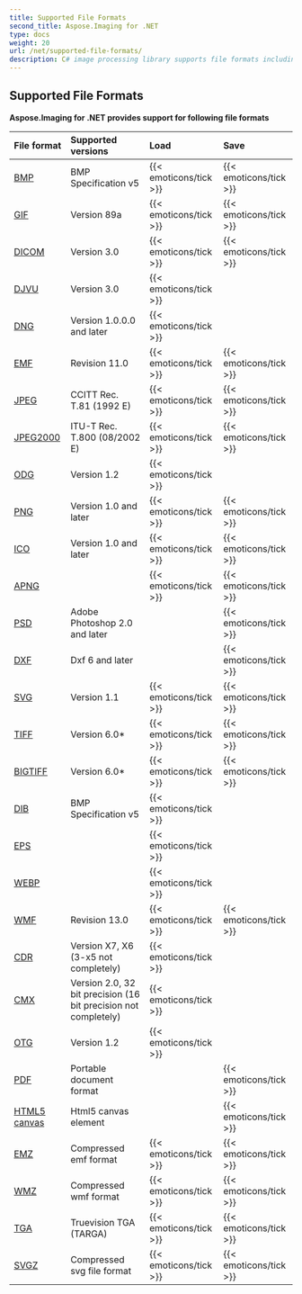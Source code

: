 ```yaml
---
title: Supported File Formats
second_title: Aspose.Imaging for .NET
type: docs
weight: 20
url: /net/supported-file-formats/
description: C# image processing library supports file formats including BMP, GIF, DICOM, DJVU, DNG, EMF, JPEG, ODG, PNG, PSD, TIFF, PDF, EPS, SVG and others.
---
```


## **Supported File Formats**
**Aspose.Imaging for .NET provides support for following file formats**

|**File format**|**Supported versions**|**Load**|**Save**|
| :- | :- | :- | :- |
|[BMP](https://docs.fileformat.com/image/bmp/)|BMP Specification v5|{{< emoticons/tick >}}|{{< emoticons/tick >}}|
|[GIF](https://docs.fileformat.com/image/gif/)|Version 89a|{{< emoticons/tick >}}|{{< emoticons/tick >}}|
|[DICOM](https://docs.fileformat.com/image/dicom/)|Version 3.0|{{< emoticons/tick >}}|{{< emoticons/tick >}}|
|[DJVU](https://docs.fileformat.com/image/djvu/)|Version 3.0|{{< emoticons/tick >}}| |
|[DNG](https://docs.fileformat.com/image/dng/)|Version 1.0.0.0 and later|{{< emoticons/tick >}}| |
|[EMF](https://docs.fileformat.com/image/emf/)|Revision 11.0|{{< emoticons/tick >}}|{{< emoticons/tick >}}|
|[JPEG](https://docs.fileformat.com/image/jpeg/)|CCITT Rec. T.81 (1992 E)|{{< emoticons/tick >}}|{{< emoticons/tick >}}|
|[JPEG2000](https://docs.fileformat.com/image/jp2/)|ITU-T Rec. T.800 (08/2002 E)|{{< emoticons/tick >}}|{{< emoticons/tick >}}|
|[ODG](https://docs.fileformat.com/image/odg/)|Version 1.2|{{< emoticons/tick >}}| |
|[PNG](https://docs.fileformat.com/image/png/)|Version 1.0 and later|{{< emoticons/tick >}}|{{< emoticons/tick >}}|
|[ICO](https://docs.fileformat.com/image/ico/)|Version 1.0 and later|{{< emoticons/tick >}}|{{< emoticons/tick >}}|
|[APNG](https://docs.fileformat.com/image/apng/)| |{{< emoticons/tick >}}|{{< emoticons/tick >}}|
|[PSD](https://docs.fileformat.com/image/psd/)|Adobe Photoshop 2.0 and later| |{{< emoticons/tick >}}|
|[DXF](https://docs.fileformat.com/cad/dxf/)|Dxf 6 and later| |{{< emoticons/tick >}}|
|[SVG](https://docs.fileformat.com/page-description-language/svg/)|Version 1.1|{{< emoticons/tick >}}|{{< emoticons/tick >}}|
|[TIFF](https://docs.fileformat.com/image/tiff/)|Version 6.0*|{{< emoticons/tick >}}|{{< emoticons/tick >}}|
|[BIGTIFF](https://www.awaresystems.be/imaging/tiff/bigtiff.html)|Version 6.0*|{{< emoticons/tick >}}|{{< emoticons/tick >}}|
|[DIB](https://docs.fileformat.com/image/dib/)|BMP Specification v5|{{< emoticons/tick >}}| |
|[EPS](https://docs.fileformat.com/page-description-language/eps/)| |{{< emoticons/tick >}}| |
|[WEBP](https://docs.fileformat.com/image/webp/)| |{{< emoticons/tick >}}| |
|[WMF](https://docs.fileformat.com/image/wmf/)|Revision 13.0|{{< emoticons/tick >}}|{{< emoticons/tick >}}|
|[CDR](https://docs.fileformat.com/image/cdr/)|Version X7, X6 (3-x5 not completely)|{{< emoticons/tick >}}| |
|[CMX](https://docs.fileformat.com/image/cmx/)|Version 2.0, 32 bit precision (16 bit precision not completely)|{{< emoticons/tick >}}| |
|[OTG](https://docs.fileformat.com/image/otg/)|Version 1.2|{{< emoticons/tick >}}| |
|[PDF](https://docs.fileformat.com/pdf/)|Portable document format| |{{< emoticons/tick >}}|
|[HTML5 canvas](https://docs.fileformat.com/web/html/)|Html5 canvas element| |{{< emoticons/tick >}}|
|[EMZ](https://docs.fileformat.com/image/emz/)|Compressed emf format|{{< emoticons/tick >}}|{{< emoticons/tick >}}|
|[WMZ](https://docs.fileformat.com/image/wmz/)|Compressed wmf format|{{< emoticons/tick >}}|{{< emoticons/tick >}}|
|[TGA](https://docs.fileformat.com/image/tga/)|Truevision TGA (TARGA)|{{< emoticons/tick >}}|{{< emoticons/tick >}}|
|[SVGZ](https://docs.fileformat.com/image/svgz/)|Compressed svg file format|{{< emoticons/tick >}}|{{< emoticons/tick >}}|






